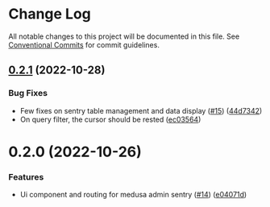# Change Log

All notable changes to this project will be documented in this file.
See [Conventional Commits](https://conventionalcommits.org) for commit guidelines.

## [0.2.1](https://github.com/adrien2p/medusa-plugins/compare/medusa-plugin-sentry-ui@0.2.0...medusa-plugin-sentry-ui@0.2.1) (2022-10-28)


### Bug Fixes

* Few fixes on sentry table management and data display ([#15](https://github.com/adrien2p/medusa-plugins/issues/15)) ([44d7342](https://github.com/adrien2p/medusa-plugins/commit/44d734201682d408d28d8da2802c2189ddbb0c28))
* On query filter, the cursor should be rested ([ec03564](https://github.com/adrien2p/medusa-plugins/commit/ec035647106d0dd1175bf621df1e3fff3a451998))





# 0.2.0 (2022-10-26)


### Features

* Ui component and routing for medusa admin sentry ([#14](https://github.com/adrien2p/medusa-plugins/issues/14)) ([e04071d](https://github.com/adrien2p/medusa-plugins/commit/e04071dea0610b4ad66dd41e02e15deb8bc68286))

